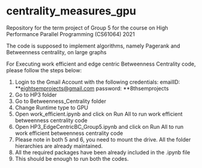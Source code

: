 # centrality_measures_gpu
Repository for the term project of Group 5 for the course on High Performance Parallel Programming (CS61064) 2021

The code is supposed to implement algorithms, namely Pagerank and Betweenness centrality, on large graphs


For Executing work efficient and edge centric Betweenness Centrality code, please follow the steps below:
1. Login to the Gmail Account with the following credentials:
   emailID: **eightsemprojects@gmail.com
   password: **8thsemprojects
2. Go to HP3 folder
3. Go to Betweenness_Centrality folder
4. Change Runtime type to GPU
5. Open work_efficient.ipynb and click on Run All to run work efficient betweenness centrality code
6. Open HP3_EdgeCentricBC_Group5.ipynb and click on Run All to run work efficient betweenness centrality code
7. Please note in both 5 and 6, you need to mount the drive. All the folder hierarchies are already maintained.
8. All the required packages have been already included in the .ipynb file
9. This should be enough to run both the codes.
